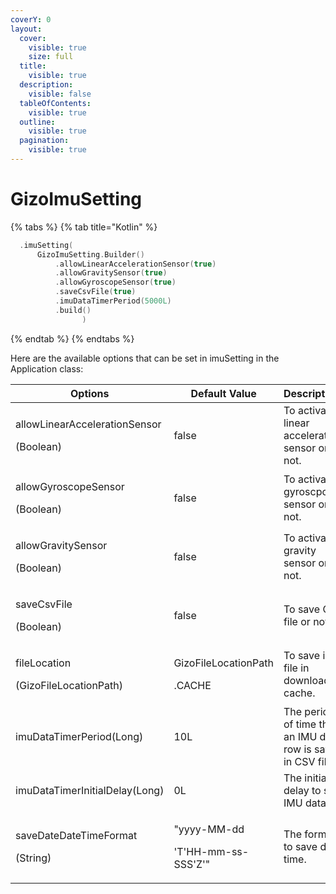 ```yaml
---
coverY: 0
layout:
  cover:
    visible: true
    size: full
  title:
    visible: true
  description:
    visible: false
  tableOfContents:
    visible: true
  outline:
    visible: true
  pagination:
    visible: true
---
```


# GizoImuSetting

{% tabs %}
{% tab title="Kotlin" %}
```kotlin
  .imuSetting(
      GizoImuSetting.Builder()
          .allowLinearAccelerationSensor(true)
          .allowGravitySensor(true)
          .allowGyroscopeSensor(true)
          .saveCsvFile(true)
          .imuDataTimerPeriod(5000L)
          .build()
                )
```
{% endtab %}
{% endtabs %}



Here are the available options that can be set in imuSetting in the Application class:

<table><thead><tr><th width="286.3333333333333">Options</th><th width="198">Default Value</th><th>Descriptions</th></tr></thead><tbody><tr><td><p>allowLinearAccelerationSensor</p><p>(Boolean)</p></td><td>false</td><td>To activate linear acceleration sensor or not.</td></tr><tr><td><p>allowGyroscopeSensor</p><p>(Boolean)</p></td><td>false</td><td>To activate gyroscpoe sensor or not.</td></tr><tr><td><p>allowGravitySensor</p><p>(Boolean)</p></td><td>false</td><td>To activate gravity sensor or not.</td></tr><tr><td><p>saveCsvFile</p><p>(Boolean)</p></td><td>false</td><td>To save CSV file or not.</td></tr><tr><td><p>fileLocation</p><p>(GizoFileLocationPath)</p></td><td><p>GizoFileLocationPath</p><p>.CACHE</p></td><td>To save imu file in download or cache.</td></tr><tr><td>imuDataTimerPeriod(Long)</td><td>10L</td><td>The period of time that an IMU data row is saved in CSV file.</td></tr><tr><td>imuDataTimerInitialDelay(Long)</td><td>0L</td><td>The initial delay to save IMU data.</td></tr><tr><td><p>saveDateDateTimeFormat</p><p>(String)</p></td><td><p>"yyyy-MM-dd</p><p>'T'HH-mm-ss-SSS'Z'"</p></td><td>The format to save date time.</td></tr></tbody></table>

